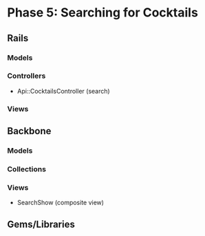 # Phase 5: Searching for Cocktails

## Rails
### Models

### Controllers
* Api::CocktailsController (search)

### Views

## Backbone
### Models

### Collections

### Views
* SearchShow (composite view)

## Gems/Libraries

